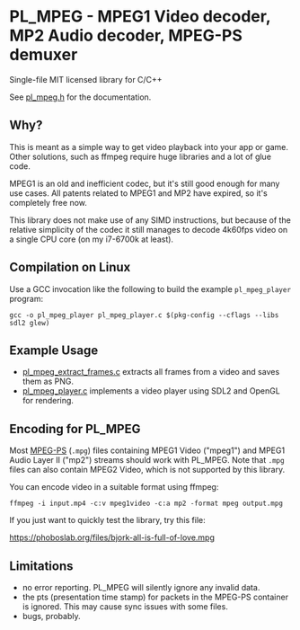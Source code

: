 # PL_MPEG - MPEG1 Video decoder, MP2 Audio decoder, MPEG-PS demuxer

Single-file MIT licensed library for C/C++

See [pl_mpeg.h](https://github.com/phoboslab/pl_mpeg/blob/master/pl_mpeg.h) for
the documentation.


## Why?

This is meant as a simple way to get video playback into your app or game. Other
solutions, such as ffmpeg require huge libraries and a lot of glue code.

MPEG1 is an old and inefficient codec, but it's still good enough for many use
cases. All patents related to MPEG1 and MP2 have expired, so it's completely
free now.

This library does not make use of any SIMD instructions, but because of
the relative simplicity of the codec it still manages to decode 4k60fps video
on a single CPU core (on my i7-6700k at least).

## Compilation on Linux

Use a GCC invocation like the following to build the example `pl_mpeg_player`
program:

```shell
gcc -o pl_mpeg_player pl_mpeg_player.c $(pkg-config --cflags --libs sdl2 glew)
```

## Example Usage

- [pl_mpeg_extract_frames.c](https://github.com/phoboslab/pl_mpeg/blob/master/pl_mpeg_extract_frames.c)
extracts all frames from a video and saves them as PNG.
 - [pl_mpeg_player.c](https://github.com/phoboslab/pl_mpeg/blob/master/pl_mpeg_player.c)
implements a video player using SDL2 and OpenGL for rendering.



## Encoding for PL_MPEG

Most [MPEG-PS](https://en.wikipedia.org/wiki/MPEG_program_stream) (`.mpg`) files
containing MPEG1 Video ("mpeg1") and MPEG1 Audio Layer II ("mp2") streams should
work with PL_MPEG. Note that `.mpg` files can also contain MPEG2 Video, which is
not supported by this library.

You can encode video in a suitable format using ffmpeg:

```
ffmpeg -i input.mp4 -c:v mpeg1video -c:a mp2 -format mpeg output.mpg
```

If you just want to quickly test the library, try this file:

https://phoboslab.org/files/bjork-all-is-full-of-love.mpg


## Limitations

- no error reporting. PL_MPEG will silently ignore any invalid data.
- the pts (presentation time stamp) for packets in the MPEG-PS container is
ignored. This may cause sync issues with some files.
- bugs, probably.
